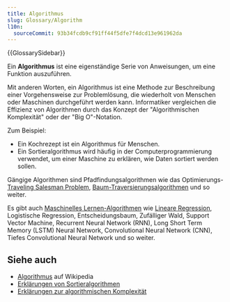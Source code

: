 ```yaml
---
title: Algorithmus
slug: Glossary/Algorithm
l10n:
  sourceCommit: 93b34fcdb9cf91ff44f5dfe7f4dcd13e961962da
---
```


{{GlossarySidebar}}

Ein **Algorithmus** ist eine eigenständige Serie von Anweisungen, um eine Funktion auszuführen.

Mit anderen Worten, ein Algorithmus ist eine Methode zur Beschreibung einer Vorgehensweise zur Problemlösung, die wiederholt von Menschen oder Maschinen durchgeführt werden kann. Informatiker vergleichen die Effizienz von Algorithmen durch das Konzept der "Algorithmischen Komplexität" oder der "Big O"-Notation.

Zum Beispiel:

- Ein Kochrezept ist ein Algorithmus für Menschen.
- Ein Sortieralgorithmus wird häufig in der Computerprogrammierung verwendet, um einer Maschine zu erklären, wie Daten sortiert werden sollen.

Gängige Algorithmen sind Pfadfindungsalgorithmen wie das Optimierungs- [Traveling Salesman Problem](https://optimization.cbe.cornell.edu/index.php?title=Traveling_salesman_problem), [Baum-Traversierungsalgorithmen](https://brilliant.org/wiki/traversals/) und so weiter.

Es gibt auch [Maschinelles Lernen-Algorithmen](https://www.coursera.org/articles/machine-learning-algorithms) wie [Lineare Regression](https://en.wikipedia.org/wiki/Linear_regression), Logistische Regression, Entscheidungsbaum, Zufälliger Wald, Support Vector Machine, Recurrent Neural Network (RNN), Long Short Term Memory (LSTM) Neural Network, Convolutional Neural Network (CNN), Tiefes Convolutional Neural Network und so weiter.

## Siehe auch

- [Algorithmus](https://en.wikipedia.org/wiki/Algorithm) auf Wikipedia
- [Erklärungen von Sortieralgorithmen](https://www.toptal.com/developers/sorting-algorithms)
- [Erklärungen zur algorithmischen Komplexität](https://www.bigocheatsheet.com/)
